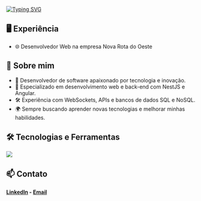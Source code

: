 [![Typing SVG](https://readme-typing-svg.herokuapp.com?font=Fira+Code&size=30&pause=1000&width=435&lines=Ol%C3%A1%2C+meu+nome+%C3%A9+Josu%C3%A9;Hello%2C+my+name+is+Josu%C3%A9;Sou+um+desenvolvedor+de+software;I'm+a+software+developer)](https://git.io/typing-svg)

## 🖥️ Experiência
- 🌐 Desenvolvedor Web na empresa Nova Rota do Oeste

## 📰 Sobre mim
- 🚀 Desenvolvedor de software apaixonado por tecnologia e inovação. 
- 🎯 Especializado em desenvolvimento web e back-end com NestJS e Angular.
- 🛠️ Experiência com WebSockets, APIs e bancos de dados SQL e NoSQL.
- 🌍 Sempre buscando aprender novas tecnologias e melhorar minhas habilidades.

## 🛠️ Tecnologias e Ferramentas

<!--
<div>
  <img align="center" alt="JavaScript" height="32" width="35" src="https://cdn.jsdelivr.net/gh/devicons/devicon/icons/javascript/javascript-original.svg" />
  <img align="center" alt="TypeScript" height="32" width="35" src="https://cdn.jsdelivr.net/gh/devicons/devicon/icons/typescript/typescript-original.svg" />
  <img align="center" alt="Node.js" height="32" width="35" src="https://cdn.worldvectorlogo.com/logos/nodejs-icon.svg" />
  <img align="center" alt="NestJS" height="32" width="35" src="https://docs.nestjs.com/assets/logo-small.svg" />
  <img align="center" alt="Angular" height="32" width="35" src="https://upload.wikimedia.org/wikipedia/commons/c/cf/Angular_full_color_logo.svg" />
  <img align="center" alt="React" height="32" width="35" src="https://upload.wikimedia.org/wikipedia/commons/a/a7/React-icon.svg" />
  <img align="center" alt="Tailwind CSS" height="32" width="35" src="https://upload.wikimedia.org/wikipedia/commons/d/d5/Tailwind_CSS_Logo.svg" />
  <img align="center" alt="Docker" height="32" width="35" src="https://cdn.worldvectorlogo.com/logos/docker-4.svg" />
  <img align="center" alt="MongoDB" height="32" width="35" src="https://www.svgrepo.com/show/331488/mongodb.svg" />
  <img align="center" alt="PostgreSQL" height="32" width="35" src="https://cdn.worldvectorlogo.com/logos/postgresql.svg" />
  <img align="center" alt="Linux" height="32" width="35" src="https://cdn.worldvectorlogo.com/logos/tux.svg" />
</div>
  -->

<p align="start">
  <a href="https://github.com/LuizFelipeVPCrema">
    <img src="https://skillicons.dev/icons?i=js,ts,py,nodejs,react,angular,flutter,figma,tailwind,nestjs,firebase,docker,linux" />
  </a>
</p>

## 📫 Contato
#### [LinkedIn](https://www.linkedin.com/in/josueoliveira1/) - [Email](mailto:josue.oliveira8569@gmail.com)
